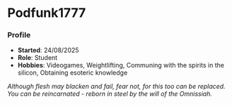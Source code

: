 # Podfunk1777

### Profile
- **Started**: 24/08/2025
- **Role**: Student
- **Hobbies**: Videogames, Weightlifting, Communing with the spirits in the silicon, Obtaining esoteric knowledge

_Although flesh may blacken and fail, fear not, for this too can be replaced. You can be reincarnated - reborn in steel by the will of the Omnissiah._